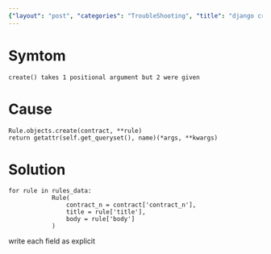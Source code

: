 ```yaml
---
{"layout": "post", "categories": "TroubleShooting", "title": "django create takes 1 positional argument", "feature-img": "assets/img/feature_img.png"}
---
```

# Symtom
```
create() takes 1 positional argument but 2 were given
```

# Cause
```
Rule.objects.create(contract, **rule)
return getattr(self.get_queryset(), name)(*args, **kwargs)
```

# Solution
```
for rule in rules_data:
            Rule(
                contract_n = contract['contract_n'],
                title = rule['title'],
                body = rule['body']
            )
```
write each field as explicit
